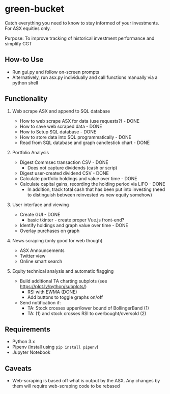 # green-bucket
Catch everything you need to know to stay informed of your investments.
For ASX equities only.

Purpose: To improve tracking of historical investment performance and simplify CGT

## How-to Use
- Run gui.py and follow on-screen prompts
- Alternatively, run asx.py individually and call functions manually via a python shell

## Functionality
1. Web scrape ASX and append to SQL database
    - How to web scrape ASX for data (use requests?) - DONE
    - How to save web scraped data - DONE
    - How to Setup SQL database - DONE
    - How to store data into SQL programmatically - DONE
    - Read from SQL database and graph candlestick chart - DONE

2. Portfolio Analysis
    - Digest Commsec transaction CSV - DONE
        - Does not capture dividends (cash or scrip)
    - Digest user-created dividend CSV - DONE
    - Calculate portfolio holdings and value over time - DONE
    - Calculate capital gains, recording the holding period via LIFO - DONE
        - In addition, track total cash that has been put into investing (need to distinguish between reinvested vs new equity somehow)

3. User interface and viewing
    - Create GUI - DONE
        - basic tkinter - create proper Vue.js front-end?
    - Identify holdings and graph value over time - DONE
    - Overlay purchases on graph

4. News scraping (only good for web though)
    - ASX Announcements
    - Twitter view
    - Online smart search

5. Equity technical analysis and automatic flagging
    - Build additional TA charting subplots (see https://plot.ly/python/subplots/)
        - RSI with EWMA (DONE)
        - Add buttons to toggle graphs on/off
    - Send notification if:
        - TA: Stock crosses upper/lower bound of BollingerBand (1)
        - TA: (1) and stock crosses RSI to overbought/oversold (2)

## Requirements
- Python 3.x
- Pipenv (install using `pip install pipenv`)
- Jupyter Notebook

## Caveats
- Web-scraping is based off what is output by the ASX. Any changes by them will require web-scraping code to be rebased